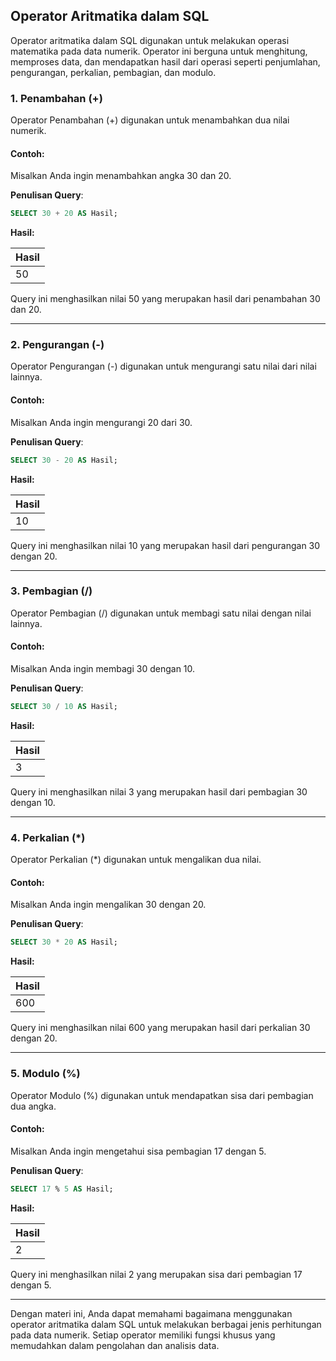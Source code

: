 ## Operator Aritmatika dalam SQL

Operator aritmatika dalam SQL digunakan untuk melakukan operasi matematika pada data numerik. Operator ini berguna untuk menghitung, memproses data, dan mendapatkan hasil dari operasi seperti penjumlahan, pengurangan, perkalian, pembagian, dan modulo.

### 1. Penambahan (+)
Operator Penambahan (+) digunakan untuk menambahkan dua nilai numerik.

#### Contoh:
Misalkan Anda ingin menambahkan angka 30 dan 20.

**Penulisan Query**:
```sql
SELECT 30 + 20 AS Hasil;
```

**Hasil:**

| Hasil |
|-------|
| 50    |

Query ini menghasilkan nilai 50 yang merupakan hasil dari penambahan 30 dan 20.

---

### 2. Pengurangan (-)
Operator Pengurangan (-) digunakan untuk mengurangi satu nilai dari nilai lainnya.

#### Contoh:
Misalkan Anda ingin mengurangi 20 dari 30.

**Penulisan Query**:
```sql
SELECT 30 - 20 AS Hasil;
```

**Hasil:**

| Hasil |
|-------|
| 10    |

Query ini menghasilkan nilai 10 yang merupakan hasil dari pengurangan 30 dengan 20.

---

### 3. Pembagian (/)
Operator Pembagian (/) digunakan untuk membagi satu nilai dengan nilai lainnya.

#### Contoh:
Misalkan Anda ingin membagi 30 dengan 10.

**Penulisan Query**:
```sql
SELECT 30 / 10 AS Hasil;
```

**Hasil:**

| Hasil |
|-------|
| 3     |

Query ini menghasilkan nilai 3 yang merupakan hasil dari pembagian 30 dengan 10.

---

### 4. Perkalian (*)
Operator Perkalian (*) digunakan untuk mengalikan dua nilai.

#### Contoh:
Misalkan Anda ingin mengalikan 30 dengan 20.

**Penulisan Query**:
```sql
SELECT 30 * 20 AS Hasil;
```

**Hasil:**

| Hasil |
|-------|
| 600   |

Query ini menghasilkan nilai 600 yang merupakan hasil dari perkalian 30 dengan 20.

---

### 5. Modulo (%)
Operator Modulo (%) digunakan untuk mendapatkan sisa dari pembagian dua angka.

#### Contoh:
Misalkan Anda ingin mengetahui sisa pembagian 17 dengan 5.

**Penulisan Query**:
```sql
SELECT 17 % 5 AS Hasil;
```

**Hasil:**

| Hasil |
|-------|
| 2     |

Query ini menghasilkan nilai 2 yang merupakan sisa dari pembagian 17 dengan 5.

---

Dengan materi ini, Anda dapat memahami bagaimana menggunakan operator aritmatika dalam SQL untuk melakukan berbagai jenis perhitungan pada data numerik. Setiap operator memiliki fungsi khusus yang memudahkan dalam pengolahan dan analisis data.
